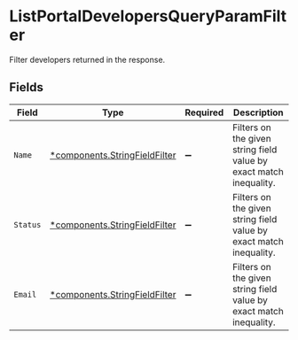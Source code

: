 # ListPortalDevelopersQueryParamFilter

Filter developers returned in the response.


## Fields

| Field                                                                         | Type                                                                          | Required                                                                      | Description                                                                   |
| ----------------------------------------------------------------------------- | ----------------------------------------------------------------------------- | ----------------------------------------------------------------------------- | ----------------------------------------------------------------------------- |
| `Name`                                                                        | [*components.StringFieldFilter](../../models/components/stringfieldfilter.md) | :heavy_minus_sign:                                                            | Filters on the given string field value by exact match inequality.            |
| `Status`                                                                      | [*components.StringFieldFilter](../../models/components/stringfieldfilter.md) | :heavy_minus_sign:                                                            | Filters on the given string field value by exact match inequality.            |
| `Email`                                                                       | [*components.StringFieldFilter](../../models/components/stringfieldfilter.md) | :heavy_minus_sign:                                                            | Filters on the given string field value by exact match inequality.            |